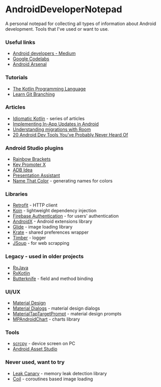 # AndroidDeveloperNotepad
A personal notepad for collecting all types of information about Android development. Tools that I've used or want to use.

### Useful links
* [Android developers - Medium](https://medium.com/androiddevelopers)
* [Google Codelabs](https://codelabs.developers.google.com/)
* [Android Arsenal](https://android-arsenal.com/)

### Tutorials
* [The Kotlin Programming Language](https://caster.io/courses/kotlin-programming-language)
* [Learn Git Branching](https://learngitbranching.js.org/)

### Articles
* [Idiomatic Kotlin](https://medium.com/tompee/idiomatic-kotlin-extension-functions-67735491851f) - series of articles
* [Implementing In-App Updates in Android](https://medium.com/swlh/implementing-in-app-updates-in-android-26ea27609bd2)
* [Understanding migrations with Room](https://medium.com/androiddevelopers/understanding-migrations-with-room-f01e04b07929)
* [20 Android Dev Tools You’ve Probably Never Heard Of](https://medium.com/better-programming/20-android-dev-tools-youve-probably-never-heard-of-c6cc08b4e543)

### Android Studio plugins
* [Rainbow Brackets](https://plugins.jetbrains.com/plugin/10080-rainbow-brackets)
* [Key Promoter X](https://plugins.jetbrains.com/plugin/9792-key-promoter-x)
* [ADB Idea](https://plugins.jetbrains.com/plugin/7380-adb-idea)
* [Presentation Assistant](https://plugins.jetbrains.com/plugin/7345-presentation-assistant)
* [Name That Color](https://plugins.jetbrains.com/plugin/10422-name-that-color) - generating names for colors

### Libraries
* [Retrofit](https://square.github.io/retrofit/) - HTTP client
* [Koin](https://insert-koin.io/) - lightweight dependency injection
* [Firebase Authentication](https://firebase.google.com/docs/auth) - for users' authentication
* [AndroidX](https://developer.android.com/jetpack/androidx) - Android extensions library
* [Glide](https://bumptech.github.io/glide/) - image loading library
* [Krate](https://github.com/AutSoft/Krate) - shared preferences wrapper
* [Timber](https://github.com/JakeWharton/timber) - logger
* [JSoup](https://jsoup.org/) - for web scrapping

### Legacy - used in older projects
* [RxJava](https://github.com/ReactiveX/RxJava)
* [RxKotlin](https://github.com/ReactiveX/RxKotlin)
* [Butterknife](http://jakewharton.github.io/butterknife/) - field and method binding

### UI/UX
* [Material Design](https://material.io/)
* [Material Dialogs](https://github.com/afollestad/material-dialogs) - material design dialogs
* [MaterialTapTargetPrompt](https://github.com/sjwall/MaterialTapTargetPrompt) - material design prompts
* [MPAndroidChart](https://github.com/PhilJay/MPAndroidChart) - charts library

### Tools
* [scrcpy](https://github.com/Genymobile/scrcpy) - device screen on PC
* [Android Asset Studio](https://romannurik.github.io/AndroidAssetStudio/)

### Never used, want to try
* [Leak Canary](https://github.com/square/leakcanary) - memory leak detection library
* [Coil](https://coil-kt.github.io/coil/) - coroutines based image loading
